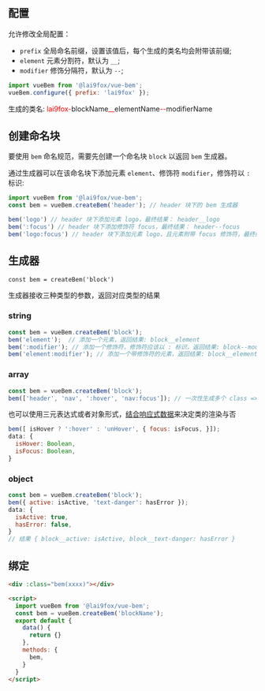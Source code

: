 ## 配置

允许修改全局配置：
- `prefix` 全局命名前缀，设置该值后，每个生成的类名均会附带该前缀;
- `element` 元素分割符，默认为 `__`;
- `modifier` 修饰分隔符，默认为 `--`;
```js
import vueBem from '@lai9fox/vue-bem';
vueBem.configure({ prefix: 'lai9fox' });
```
生成的类名: <font color="red">lai9fox-</font>blockName<font color="red">__</font>elementName<font color="red">--</font>modifierName

## 创建命名块

要使用 `bem` 命名规范，需要先创建一个命名块 `block` 以返回 `bem` 生成器。

通过生成器可以在该命名块下添加元素 `element`、修饰符 `modifier`，修饰符以 `:` 标识:

```js
import vueBem from '@lai9fox/vue-bem';
const bem = vueBem.createBem('header'); // header 块下的 bem 生成器

bem('logo') // header 块下添加元素 logo，最终结果： header__logo
bem(':focus') // header 块下添加修饰符 focus，最终结果： header--focus
bem('logo:focus') // header 块下添加元素 logo，且元素附带 focus 修饰符，最终结果：header__logo--focus
```

## 生成器

`const bem = createBem('block')`

生成器接收三种类型的参数，返回对应类型的结果

### **string**
```js
const bem = vueBem.createBem('block');
bem('element');  // 添加一个元素，返回结果: block__element
bem(':modifier'); // 添加一个修饰符，修饰符应该以 : 标识，返回结果: block--modifier
bem('element:modifier'); // 添加一个带修饰符的元素，返回结果: block__element--modifier
```

### **array**

```js
const bem = vueBem.createBem('block');
bem(['header', 'nav', ':hover', 'nav:focus']); // 一次性生成多个 class => ['block__header', 'block__nav', 'block--hover', 'block__nav--focus']
```
也可以使用三元表达式或者对象形式，[结合响应式数据](https://v2.cn.vuejs.org/v2/guide/class-and-style.html#%E7%BB%91%E5%AE%9A-HTML-Class)来决定类的渲染与否

```js
bem([ isHover ? ':hover' : 'unHover', { focus: isFocus, }]);
data: {
  isHover: Boolean,
  isFocus: Boolean,
}
```

### **object**
```js
const bem = vueBem.createBem('block');
bem({ active: isActive, 'text-danger': hasError });
data: {
  isActive: true,
  hasError: false,
}
// 结果 { block__active: isActive, block__text-danger: hasError }
```
## 绑定
```html
<div :class="bem(xxxx)"></div>

<script>
  import vueBem from '@lai9fox/vue-bem';
  const bem = vueBem.createBem('blockName');
  export default {
    data() {
      return {}
    },
    methods: {
      bem,
    }
  }
</script>
```